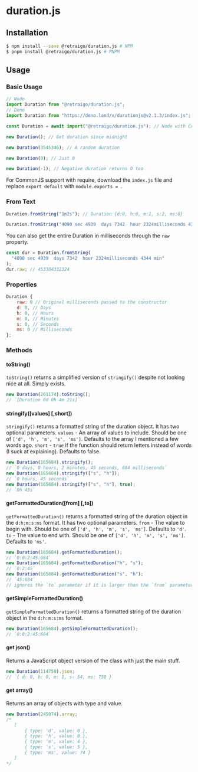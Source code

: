 # duration.js

## Installation

```bash
$ npm install --save @retraigo/duration.js # NPM
$ pnpm install @retraigo/duration.js # PNPM
```

## Usage

### Basic Usage

```js
// Node
import Duration from "@retraigo/duration.js"; 
// Deno
import Duration from "https://deno.land/x/durationjs@v2.1.3/index.js"; 

const Duration = await import("@retraigo/duration.js"); // Node with CommonJS

new Duration(); // Get duration since midnight

new Duration(3545346); // A random duration

new Duration(0); // Just 0

new Duration(-1); // Negative duration returns 0 too
```

For CommonJS support with require, download the `index.js` file and replace `export default` with `module.exports = `.

### From Text

```js
Duration.fromString("1m2s"); // Duration {d:0, h:0, m:1, s:2, ms:0}

Duration.fromString("4090 sec 4939  days 7342  hour 2324milliseconds 4344 min"); // // Duration {d: 5246, h: 13, m: 52, s: 12, ms: 324 }
```

You can also get the entire Duration in milliseconds through the `raw` property.

```js
const dur = Duration.fromString(
  "4090 sec 4939  days 7342  hour 2324milliseconds 4344 min"
);
dur.raw; // 453304332324
```

### Properties

```js
Duration {
    raw: 0 // Original milliseconds passed to the constructor
    d: 0, // Days
    h: 0, // Hours
    m: 0, // Minutes
    s: 0, // Seconds
    ms: 0 // Milliseconds
};
```

### Methods

#### toString()

`toString()` returns a simplified version of `stringify()` despite not looking nice at all. Simply exists.

```js
new Duration(261174).toString();
// `[Duration 0d 0h 4m 21s]`
```

#### stringify([values] [,short])

`stringify()` returns a formatted string of the duration object. It has two optional parameters.
`values` - An array of values to include. Should be one of `['d', 'h', 'm', 's', 'ms']`. Defaults to the array I mentioned a few words ago.
`short` - `true` if the function should return letters instead of words (I suck at explaining). Defaults to false.

```js
new Duration(165684).stringify();
// `0 days, 0 hours, 2 minutes, 45 seconds, 684 milliseconds`
new Duration(165684).stringify(["s", "h"]);
// `0 hours, 45 seconds`
new Duration(165684).stringify(["s", "h"], true);
// `0h 45s`
```

#### getFormattedDuration([from] [,to])

`getFormattedDuration()` returns a formatted string of the duration object in the `d:h:m:s:ms` format. It has two optional parameters.
`from` - The value to begin with. Should be one of `['d', 'h', 'm', 's', 'ms']`. Defaults to `'d'`.
`to` - The value to end with. Should be one of `['d', 'h', 'm', 's', 'ms']`. Defaults to `'ms'`.

```js
new Duration(165684).getFormattedDuration();
// `0:0:2:45:684`
new Duration(165684).getFormattedDuration("h", "s");
// `0:2:45`
new Duration(165684).getFormattedDuration("s", "h");
// `45:684`
// ignores the `to` parameter if it is larger than the `from` parameter
```

#### getSimpleFormattedDuration()

`getSimpleFormattedDuration()` returns a formatted string of the duration object in the `d:h:m:s:ms` format.

```js
new Duration(165684).getSimpleFormattedDuration();
// `0:0:2:45:684`
```

#### get json()

Returns a JavaScript object version of the class with just the main stuff.

```js
new Duration(114750).json;
// `{ d: 0, h: 0, m: 1, s: 54, ms: 750 }`
```

#### get array()

Returns an array of objects with type and value.

```js
new Duration(245074).array;
/* 
   [
       { type: 'd', value: 0 },
       { type: 'h', value: 0 },
       { type: 'm', value: 4 },
       { type: 's', value: 5 },
       { type: 'ms', value: 74 }
   ]
*/
```

